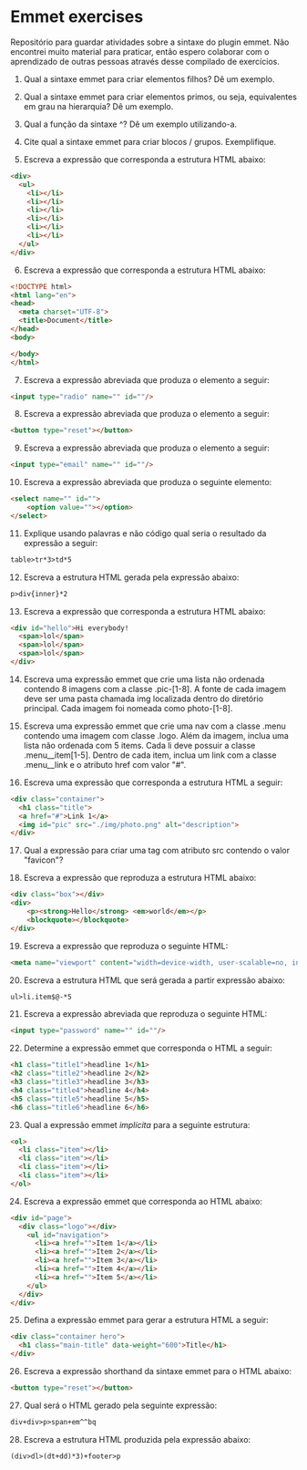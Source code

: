 # Emmet exercises  
Repositório para guardar atividades sobre a sintaxe do plugin emmet. Não encontrei muito material para praticar, então espero colaborar com o aprendizado de outras pessoas através desse compilado de exercícios.

01) Qual a sintaxe emmet para criar elementos filhos? Dê um exemplo.

02) Qual a sintaxe emmet para criar elementos primos, ou seja, equivalentes em grau na hierarquia? Dê um exemplo.

03) Qual a função da sintaxe ^? Dê um exemplo utilizando-a.

04) Cite qual a sintaxe emmet para criar blocos / grupos. Exemplifique.

05) Escreva a expressão que corresponda a estrutura HTML abaixo:
```html
<div>
  <ul>
    <li></li>
    <li></li>
    <li></li>
    <li></li>
    <li></li>
    <li></li>
  </ul>
</div>
```
06) Escreva a expressão que corresponda a estrutura HTML abaixo:
```html
<!DOCTYPE html>
<html lang="en">
<head>
  <meta charset="UTF-8">
  <title>Document</title>
</head>
<body>

</body>
</html>
```
07) Escreva a expressão abreviada que produza o elemento a seguir:
```html
<input type="radio" name="" id=""/>
```
08) Escreva a expressão abreviada que produza o elemento a seguir: 
```html
<button type="reset"></button>
```
09) Escreva a expressão abreviada que produza o elemento a seguir:
```html
<input type="email" name="" id=""/>
```
10) Escreva a expressão abreviada que produza o seguinte elemento: 
```html
<select name="" id="">
    <option value=""></option>
</select>
```
11) Explique usando palavras e não código qual seria o resultado da expressão a seguir:
```html
table>tr*3>td*5
```
12) Escreva a estrutura HTML gerada pela expressão abaixo:
```html
p>div{inner}*2
```
13) Escreva a expressão que corresponda a estrutura HTML abaixo:
```html
<div id="hello">Hi everybody!
  <span>lol</span>
  <span>lol</span>
  <span>lol</span>
</div>
```
14) Escreva uma expressão emmet que crie uma lista não ordenada contendo 8 imagens com a classe .pic-[1-8]. A fonte de cada imagem deve ser uma pasta chamada img localizada dentro do diretório principal. Cada imagem foi nomeada como photo-[1-8].

15) Escreva uma expressão emmet que crie uma nav com a classe .menu contendo uma imagem com classe .logo. Além da imagem, inclua uma lista não ordenada com 5 items.
Cada li deve possuir a classe .menu__item[1-5]. Dentro de cada item, inclua um link com a classe .menu__link e o atributo href com valor "#".

16) Escreva uma expressão que corresponda a estrutura HTML a seguir:
```html
<div class="container">
  <h1 class="title">
  <a href="#">Link 1</a>
  <img id="pic" src="./img/photo.png" alt="description">
</div>
```
17) Qual a expressão para criar uma tag <link> com atributo src contendo o valor "favicon"?

18) Escreva a expressão que reproduza a estrutura HTML abaixo:
```html
<div class="box"></div>
<div>
    <p><strong>Hello</strong> <em>world</em></p>
    <blockquote></blockquote>
</div>
```
19) Escreva a expressão que reproduza o seguinte HTML:
```html
<meta name="viewport" content="width=device-width, user-scalable=no, initial-scale=1.0, maximum-scale=1.0, minimum-scale=1.0" />
```
20) Escreva a estrutura HTML que será gerada a partir expressão abaixo:
```html
ul>li.item$@-*5
```
21) Escreva a expressão abreviada que reproduza o seguinte HTML:
```html
<input type="password" name="" id=""/>
```
22) Determine a expressão emmet que corresponda o HTML a seguir:
```html
<h1 class="title1">headline 1</h1>
<h2 class="title2">headline 2</h2>
<h3 class="title3">headline 3</h3>
<h4 class="title4">headline 4</h4>
<h5 class="title5">headline 5</h5>
<h6 class="title6">headline 6</h6>
```
23) Qual a expressão emmet *implícita* para a seguinte estrutura:
```html
<ol>
  <li class="item"></li>
  <li class="item"></li>
  <li class="item"></li>
  <li class="item"></li>
</ol>
```
24) Escreva a expressão emmet que corresponda ao HTML abaixo:
```html
<div id="page">
  <div class="logo"></div>
    <ul id="navigation">
      <li><a href="">Item 1</a></li>
      <li><a href="">Item 2</a></li>
      <li><a href="">Item 3</a></li>
      <li><a href="">Item 4</a></li>
      <li><a href="">Item 5</a></li>
    </ul>
  </div>
</div>
```
25) Defina a expressão emmet para gerar a estrutura HTML a seguir:
```html
<div class="container hero">
  <h1 class="main-title" data-weight="600">Title</h1>
</div>
```
26) Escreva a expressão shorthand da sintaxe emmet para o HTML abaixo:
```html
<button type="reset"></button>
```
27) Qual será o HTML gerado pela seguinte expressão:
```html
div+div>p>span+em^^bq
```
28) Escreva a estrutura HTML produzida pela expressão abaixo:
```html
(div>dl>(dt+dd)*3)+footer>p
```
